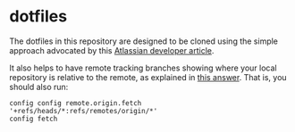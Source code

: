# dotfiles
The dotfiles in this repository are designed to be cloned using the simple
approach advocated by this [Atlassian developer article](https://developer.atlassian.com/blog/2016/02/best-way-to-store-dotfiles-git-bare-repo/).

It also helps to have remote tracking branches showing where your local
repository is relative to the remote, as explained in
[this answer](https://stackoverflow.com/a/36410649). That is, you should also run:
```
config config remote.origin.fetch '+refs/heads/*:refs/remotes/origin/*'
config fetch
```
